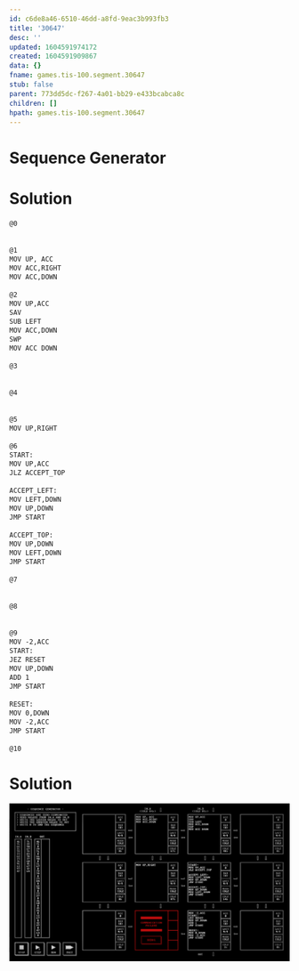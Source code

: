 ```yaml
---
id: c6de8a46-6510-46dd-a8fd-9eac3b993fb3
title: '30647'
desc: ''
updated: 1604591974172
created: 1604591909867
data: {}
fname: games.tis-100.segment.30647
stub: false
parent: 773dd5dc-f267-4a01-bb29-e433bcabca8c
children: []
hpath: games.tis-100.segment.30647
---
```

# Sequence Generator

# Solution

```
@0


@1
MOV UP, ACC
MOV ACC,RIGHT
MOV ACC,DOWN

@2
MOV UP,ACC
SAV
SUB LEFT
MOV ACC,DOWN
SWP
MOV ACC DOWN

@3


@4


@5
MOV UP,RIGHT

@6
START:
MOV UP,ACC
JLZ ACCEPT_TOP

ACCEPT_LEFT:
MOV LEFT,DOWN
MOV UP,DOWN
JMP START

ACCEPT_TOP:
MOV UP,DOWN
MOV LEFT,DOWN
JMP START

@7


@8


@9
MOV -2,ACC
START:
JEZ RESET
MOV UP,DOWN
ADD 1
JMP START

RESET:
MOV 0,DOWN
MOV -2,ACC
JMP START

@10

```

# Solution

![](/assets/images/2020-11-05-21-29-23.png)
